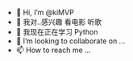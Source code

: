 - 👋 Hi, I’m @kiMVP
- 👀 我对..感兴趣 看电影 听歌
- 🌱 我现在正在学习 Python
- 💞️ I’m looking to collaborate on ...
- 📫 How to reach me ...

<!---
kiMVP/kiMVP is a ✨ special ✨ repository because its `README.md` (this file) appears on your GitHub profile.
You can click the Preview link to take a look at your changes.
--->
